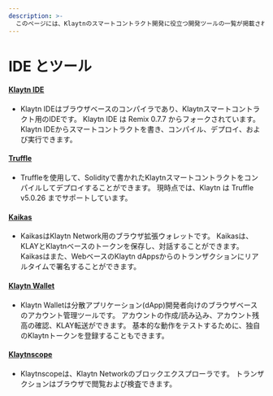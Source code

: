 ```yaml
---
description: >-
  このページには、Klaytnのスマートコントラクト開発に役立つ開発ツールの一覧が掲載されています。
---
```


# IDE とツール <a id="ide-and-tools"></a>

#### [Klaytn IDE][] <a id="klaytn-ide"></a>

* Klaytn IDEはブラウザベースのコンパイラであり、Klaytnスマートコントラクト用のIDEです。 Klaytn IDE は Remix 0.7.7 からフォークされています。 Klaytn IDEからスマートコントラクトを書き、コンパイル、デプロイ、および実行できます。

#### [Truffle][]  <a id="truffle"></a>

* Truffleを使用して、Solidityで書かれたKlaytnスマートコントラクトをコンパイルしてデプロイすることができます。 現時点では、Klaytn は Truffle v5.0.26 までサポートしています。

#### [Kaikas][] <a id="kaikas"></a>

* KaikasはKlaytn Network用のブラウザ拡張ウォレットです。 Kaikasは、KLAYとKlaytnベースのトークンを保存し、対話することができます。 Kaikasはまた、WebベースのKlaytn dAppsからのトランザクションにリアルタイムで署名することができます。

#### [Klaytn Wallet][]  <a id="klaytn-wallet"></a>

* Klaytn Walletは分散アプリケーション(dApp)開発者向けのブラウザベースのアカウント管理ツールです。 アカウントの作成/読み込み、アカウント残高の確認、KLAY転送ができます。 基本的な動作をテストするために、独自のKlaytnトークンを登録することもできます。

#### [Klaytnscope][]  <a id="klaytnscope"></a>

* Klaytnscopeは、Klaytn Networkのブロックエクスプローラです。 トランザクションはブラウザで閲覧および検査できます。


[Klaytn IDE]: ../../toolkit/klaytn-ide.md
[Truffle]: ../../toolkit/truffle.md
[Kaikas]: ../../toolkit/kaikas.md
[Klaytn Wallet]: ../../toolkit/klaytn-wallet.md
[Klaytnscope]: ../../toolkit/klaytnscope.md
